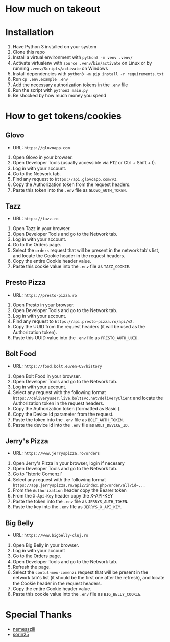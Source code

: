 # How much on takeout

# Installation

1. Have Python 3 installed on your system
1. Clone this repo
1. Install a virtual environment with `python3 -m venv .venv/`
1. Activate virtualenv with `source .venv/bin/activate` on Linux or by running `.venv/Scripts/activate` on Windows
1. Install dependencies with `python3 -m pip install -r requirements.txt`
1. Run `cp .env.example .env`
1. Add the necessary authorization tokens in the `.env` file
1. Run the script with `python3 main.py`
1. Be shocked by how much money you spend

# How to get tokens/cookies
## Glovo
- URL: `https://glovoapp.com`
1. Open Glovo in your browser.
1. Open Developer Tools (usually accessible via F12 or Ctrl + Shift + I).
1. Log in with your account.
1. Go to the Network tab.
1. Find any request to `https://api.glovoapp.com/v3`.
1. Copy the Authorization token from the request headers.
1. Paste this token into the `.env` file as `GLOVO_AUTH_TOKEN`.

## Tazz
- URL: `https://tazz.ro`
1. Open Tazz in your browser.
1. Open Developer Tools and go to the Network tab.
1. Log in with your account.
1. Go to the Orders page.
1. Select the `orders` request that will be present in the network tab's list, and locate the Cookie header in the request headers.
1. Copy the entire Cookie header value.
1. Paste this cookie value into the `.env` file as `TAZZ_COOKIE`.

## Presto Pizza
- URL: `https://presto-pizza.ro`
1. Open Presto in your browser.
1. Open Developer Tools and go to the Network tab.
1. Log in with your account.
1. Find any request to `https://api.presto-pizza.ro/api/v2`.
1. Copy the UUID from the request headers (it will be used as the Authorization token).
1. Paste this UUID value into the `.env` file as `PRESTO_AUTH_UUID`.

## Bolt Food
- URL: `https://food.bolt.eu/en-US/history`
1. Open Bolt Food in your browser.
1. Open Developer Tools and go to the Network tab.
1. Log in with your account.
1. Select any request with the following format `https://deliveryuser.live.boltsvc.net/deliveryClient` and locate the Authorization token in the request headers.
1. Copy the Authorization token (formatted as Basic <token>).
1. Copy the Device Id parameter from the request.
1. Paste the token into the `.env` file as `BOLT_AUTH_TOKEN`.
1. Paste the device id into the `.env` file as `BOLT_DEVICE_ID`.

## Jerry's Pizza
- URL: `https://www.jerryspizza.ro/orders`
1. Open Jerry's Pizza in your browser, login if necesary
1. Open Developer Tools and go to the Network tab.
1. Go to "Istoric Comenzi"
1. Select any request with the following format `https://app.jerryspizza.ro/api2/index.php/order/all?id=...`
1. From the `Authorization` header copy the Bearer token
1. From the `X-Api-Key`  header copy the X-API-KEY
1. Paste the token into the `.env` file as `JERRYS_AUTH_TOKEN`.
1. Paste the key into the `.env` file as `JERRYS_X_API_KEY`.

## Big Belly
- URL: `https://www.bigbelly-cluj.ro`
1. Open Big Belly in your browser.
1. Log in with your account
1. Go to the Orders page.
1. Open Developer Tools and go to the Network tab.
1. Refresh the page.
1. Select the `contul-meu-comenzi` request that will be present in the network tab's list (it should be the first one after the refresh), and locate the Cookie header in the request headers.
1. Copy the entire Cookie header value.
1. Paste this cookie value into the `.env` file as `BIG_BELLY_COOKIE`.

# Special Thanks
- [nemesszili](https://github.com/nemesszili)
- [sorin25](https://github.com/sorin25)

